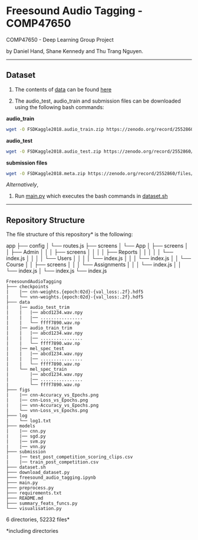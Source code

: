 # Freesound Audio Tagging - COMP47650

COMP47650 - Deep Learning Group Project     

by Daniel Hand, Shane Kennedy and Thu Trang Nguyen.       

---
Dataset
-
1. The contents of [data](https://github.com/DanH139/ucd/tree/master/Deep%20Learning/Freesound%20Audio%20Tagging/data) can be found [here](https://ucd-my.sharepoint.com/:u:/g/personal/daniel_hand_ucdconnect_ie/EZVF_TnCRnpOtuqch0sGDv8B_fPaLB0vkQffHID8LUiWSQ?e=T5g7de)      

2. The audio_test, audio_train and submission files can be downloaded using the following bash commands:     

**audio_train**
``` sh
wget -O FSDKaggle2018.audio_train.zip https://zenodo.org/record/2552860/files/FSDKaggle2018.audio_train.zip?download=1 
```

**audio_test**
``` sh
wget -O FSDKaggle2018.audio_test.zip https://zenodo.org/record/2552860/files/FSDKaggle2018.audio_test.zip?download=1 
```

**submission files**
``` sh 
wget -O FSDKaggle2018.meta.zip https://zenodo.org/record/2552860/files/FSDKaggle2018.meta.zip?download=1 
```


*Alternatively*, 
1. Run [main.py](https://github.com/DanH139/ucd/blob/master/Deep%20Learning/Freesound%20Audio%20Tagging/main.py) which executes the bash commands in [dataset.sh](https://github.com/DanH139/ucd/blob/master/Deep%20Learning/Freesound%20Audio%20Tagging/dataset.sh)

        
---            
Repository Structure
-
The file structure of this repository* is the following:

app
├── config
│   └── routes.js
├── screens
│   └── App
│       ├── screens
│       │   ├── Admin
│       │   │   ├── screens
│       │   │   │   ├── Reports
│       │   │   │   │   └── index.js
│       │   │   │   └── Users
│       │   │   │       └── index.js
│       │   │   └── index.js
│       │   └── Course
│       │       ├── screens
│       │       │   └── Assignments
│       │       │       └── index.js
│       │       └── index.js
│       └── index.js
└── index.js

```
FreesoundAudioTagging       
├─── checkpoints        
|    |── cnn-weights.{epoch:02d}-{val_loss:.2f}.hdf5       
|    └── vnn-weights.{epoch:02d}-{val_loss:.2f}.hdf5       
├─── data      
|    |── audio_test_trim              
|    |   |── abcd1234.wav.npy       
|    |   |── ................
|    |   └── ffff7890.wav.np
|    |── audio_train_trim      
|    |   |── abcd1234.wav.npy       
|    |   |── ................
|    |   └── ffff7890.wav.np       
|    |── mel_spec_test     
|    |   |── abcd1234.wav.npy       
|    |   |── ................
|    |   └── ffff7890.wav.np    
|    └── mel_spec_train        
|        |── abcd1234.wav.npy       
|        |── ................
|        └── ffff7890.wav.np
├─── figs      
|    |── cnn-Accuracy_vs_Epochs.png        
|    |── cnn-Loss_vs_Epochs.png        
|    |── vnn-Accuracy_vs_Epochs.png        
|    └── vnn-Loss_vs_Epochs.png    
├─── log       
|    └── log1.txt 
├─── models         
|    |── cnn.py        
|    |── sgd.py        
|    |── svm.py        
|    |── vnn.py  
├─── submission        
|    |── test_post_competition_scoring_clips.csv       
|    |── train_post_competition.csv    
├─── dataset.sh      
├─── download_dataset.py     
├─── freesound_audio_tagging.ipynb       
├─── main.py    
├─── preprocess.py       
├─── requirements.txt            
├─── README.md       
├─── summary_feats_funcs.py      
└─── visualisation.py
```
                                        
6 directories, 52232 files*


*including directories

